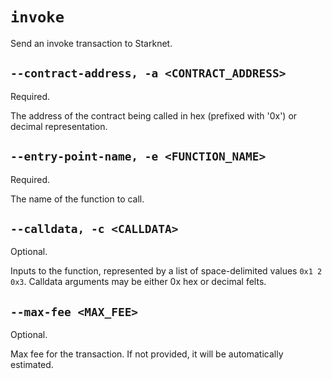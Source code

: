 # `invoke`
Send an invoke transaction to Starknet.

## `--contract-address, -a <CONTRACT_ADDRESS>`
Required.

The address of the contract being called in hex (prefixed with '0x') or decimal representation.

## `--entry-point-name, -e <FUNCTION_NAME>`
Required.

The name of the function to call.

## `--calldata, -c <CALLDATA>`
Optional.

Inputs to the function, represented by a list of space-delimited values `0x1 2 0x3`.
Calldata arguments may be either 0x hex or decimal felts.

## `--max-fee <MAX_FEE>`
Optional.

Max fee for the transaction. If not provided, it will be automatically estimated.
